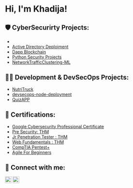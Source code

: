 <h1>Hi, I'm Khadija! </br>

<h2>🛡️ CyberSecurirty Projects:</h2>

- [ ]()
- [Active Directory Deploiment]()
- [Dapp Blockchain](https://github.com/khadijaBF/Dapp-blockchain)
- [Python Security Projects](https://github.com/khadijaBF/SecurityPythonProjects)
- [NetworkTrafficClustering-ML](https://github.com/khadijaBF/ML_Clustering)



<h2>👨‍💻 Development & DevSecOps Projects: </h2>

- [NutriTruck](https://github.com/HNIDAClassroom/nutritrack-final-khadijaBF)
- [devsecops-node-deployment](https://github.com/khadijaBF/devsecops-node-deployment)
- [QuizAPP](https://github.com/khadijaBF/QuizApp-AndroidApp)



<h2>📜 Certifications: </h2>

- [Google Cybersecurity Professional Certificate](https://drive.google.com/file/d/1x7z3xwJSnpW0i6e3FB6UJqms73xJHcvl/view?usp=drive_link)
- [Pre Security: THM](https://drive.google.com/file/d/1HB2WNrEFndvRJC3j59C2gZwXiBPxAPa2/view?usp=drive_link)
- [Jr Penetration Tester : THM](https://drive.google.com/file/d/1CT9of14wanWHM6gNbmnKj5ibEsbvqtMX/view?usp=drive_link)
- [Web Fundamentals : THM]()
- [CompTIA Pentest+ ]()
- [Agile For Beginners](https://drive.google.com/file/d/1ouzg2m_xu28mne2e0_hGb7S095GFZlPh/view?usp=drive_link)

<h2> 🤳 Connect with me:</h2>

[<img align="left" alt="JoshMadakor | YouTube" width="22px" src="https://cdn.jsdelivr.net/npm/simple-icons@v3/icons/youtube.svg" />][youtube]
[<img align="left" alt="JoshMadakor | LinkedIn" width="22px" src="https://cdn.jsdelivr.net/npm/simple-icons@v3/icons/linkedin.svg" />][linkedin]



[youtube]: https://www.youtube.com/channel/UCss5RWjMVYpjSBLl_OtTJ6g
[linkedin]: https://www.linkedin.com/in/khadija-bouyoussef-ba7b95244/

<!--
**joshmadakor1/joshmadakor1** is a ✨ _special_ ✨ repository because its `README.md` (this file) appears on your GitHub profile.

Here are some ideas to get you started:

- 🔭 I’m currently working on ...
- 🌱 I’m currently learning ...
- 👯 I’m looking to collaborate on ...
- 🤔 I’m looking for help with ...
- 💬 Ask me about ...
- 📫 How to reach me: ...
- 😄 Pronouns: ...
- ⚡ Fun fact: ...
-->
